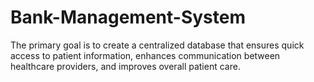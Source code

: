 # Bank-Management-System
The primary goal is to create a centralized database that ensures quick access to patient information, enhances communication between healthcare providers, and improves overall patient care.

